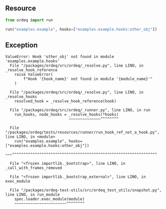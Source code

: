 ## Resource

```python
from ordeq import run

run("examples.example", hooks=["examples.example.hooks:other_obj"])

```

## Exception

```text
ValueError: Hook 'other_obj' not found in module 'examples.example.hooks'
  File "/packages/ordeq/src/ordeq/_resolve.py", line LINO, in _resolve_hook_reference
    raise ValueError(
        f"Hook '{hook_name}' not found in module '{module_name}'"
    )

  File "/packages/ordeq/src/ordeq/_resolve.py", line LINO, in _resolve_hooks
    resolved_hook = _resolve_hook_reference(hook)

  File "/packages/ordeq/src/ordeq/_runner.py", line LINO, in run
    run_hooks, node_hooks = _resolve_hooks(*hooks)
                            ~~~~~~~~~~~~~~^^^^^^^^

  File "/packages/ordeq/tests/resources/runner/run_hook_ref_not_a_hook.py", line LINO, in <module>
    run("examples.example", hooks=["examples.example.hooks:other_obj"])
    ~~~^^^^^^^^^^^^^^^^^^^^^^^^^^^^^^^^^^^^^^^^^^^^^^^^^^^^^^^^^^^^^^^^

  File "<frozen importlib._bootstrap>", line LINO, in _call_with_frames_removed

  File "<frozen importlib._bootstrap_external>", line LINO, in exec_module

  File "/packages/ordeq-test-utils/src/ordeq_test_utils/snapshot.py", line LINO, in run_module
    spec.loader.exec_module(module)
    ~~~~~~~~~~~~~~~~~~~~~~~^^^^^^^^

```